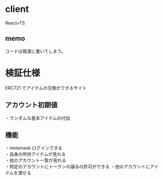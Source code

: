 # client

React+TS

## memo

コードは簡潔に書いてしまう。

# 検証仕様

ERC721 でアイテムの交換ができるサイト

## アカウント初期値

・ランダムな基本アイテムの付加

## 機能

・metamask ログインできる  
・自身の所持アイテムが見れる  
・他のアカウント一覧が見れる  
・特定のアカウントにトークンの譲与の許可ができる
・他のアカウントにアイテムを渡せる
